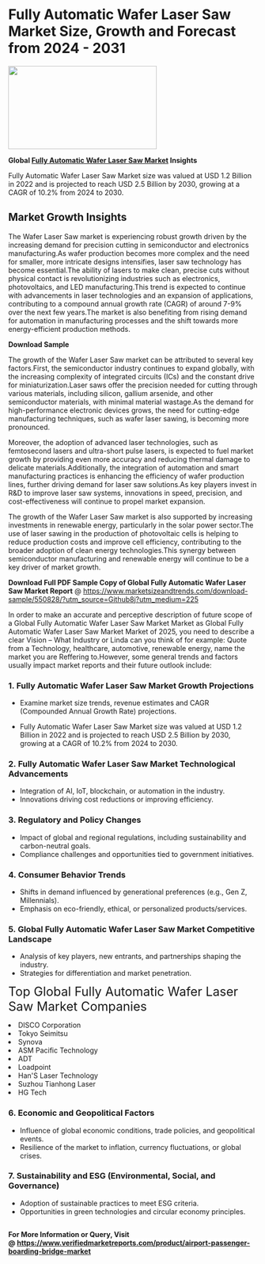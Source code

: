 <H1>Fully Automatic Wafer Laser Saw Market Size, Growth and Forecast from 2024 - 2031</H1><img class="aligncenter size-medium wp-image-584254" src="https://thirdeyenews.in/wp-content/uploads/2024/09/Global-Market-Research-300x168.jpeg" alt="" width="300" height="168" /><p><strong>Global&nbsp;<a href="https://www.marketsizeandtrends.com/download-sample/550828/?utm_source=Github8j?utm_medium=225">Fully Automatic Wafer Laser Saw Market</a> Insights</strong></p><p>Fully Automatic Wafer Laser Saw Market size was valued at USD 1.2 Billion in 2022 and is projected to reach USD 2.5 Billion by 2030, growing at a CAGR of 10.2% from 2024 to 2030.</p><p><h2>Market Growth Insights</h2> <p>The Wafer Laser Saw market is experiencing robust growth driven by the increasing demand for precision cutting in semiconductor and electronics manufacturing.As wafer production becomes more complex and the need for smaller, more intricate designs intensifies, laser saw technology has become essential.The ability of lasers to make clean, precise cuts without physical contact is revolutionizing industries such as electronics, photovoltaics, and LED manufacturing.This trend is expected to continue with advancements in laser technologies and an expansion of applications, contributing to a compound annual growth rate (CAGR) of around 7-9% over the next few years.The market is also benefiting from rising demand for automation in manufacturing processes and the shift towards more energy-efficient production methods.</p> <p><strong>Download Sample</strong></p> <p>The growth of the Wafer Laser Saw market can be attributed to several key factors.First, the semiconductor industry continues to expand globally, with the increasing complexity of integrated circuits (ICs) and the constant drive for miniaturization.Laser saws offer the precision needed for cutting through various materials, including silicon, gallium arsenide, and other semiconductor materials, with minimal material wastage.As the demand for high-performance electronic devices grows, the need for cutting-edge manufacturing techniques, such as wafer laser sawing, is becoming more pronounced.</p> <p>Moreover, the adoption of advanced laser technologies, such as femtosecond lasers and ultra-short pulse lasers, is expected to fuel market growth by providing even more accuracy and reducing thermal damage to delicate materials.Additionally, the integration of automation and smart manufacturing practices is enhancing the efficiency of wafer production lines, further driving demand for laser saw solutions.As key players invest in R&D to improve laser saw systems, innovations in speed, precision, and cost-effectiveness will continue to propel market expansion.</p> <p>The growth of the Wafer Laser Saw market is also supported by increasing investments in renewable energy, particularly in the solar power sector.The use of laser sawing in the production of photovoltaic cells is helping to reduce production costs and improve cell efficiency, contributing to the broader adoption of clean energy technologies.This synergy between semiconductor manufacturing and renewable energy will continue to be a key driver of market growth.</p> <p><span class=""><strong>Download Full PDF Sample Copy of Global Fully Automatic Wafer Laser Saw Market Report</strong> @ <a href="https://www.marketsizeandtrends.com/download-sample/550828/?utm_source=Github8j?utm_medium=225" target="_blank">https://www.marketsizeandtrends.com/download-sample/550828/?utm_source=Github8j?utm_medium=225</a></span></p><p>In order to make an accurate and perceptive description of future scope of a Global&nbsp;Fully Automatic Wafer Laser Saw Market Market as Global&nbsp;Fully Automatic Wafer Laser Saw Market Market of 2025, you need to describe a clear Vision &ndash; What Industry or Linda can you think of for example: Quote from a Technology, healthcare, automotive, renewable energy, name the market you are Reffering to.However, some general trends and factors usually impact market reports and their future outlook include:</p><h3>1.&nbsp;<strong>Fully Automatic Wafer Laser Saw Market Growth Projections</strong></h3><ul><li>Examine market size trends, revenue estimates and CAGR (Compounded Annual Growth Rate) projections.</li><li><p>Fully Automatic Wafer Laser Saw Market size was valued at USD 1.2 Billion in 2022 and is projected to reach USD 2.5 Billion by 2030, growing at a CAGR of 10.2% from 2024 to 2030.</p></li></ul><h3>2.&nbsp;<strong>Fully Automatic Wafer Laser Saw Market Technological Advancements</strong></h3><ul><li>Integration of AI, IoT, blockchain, or automation in the industry.</li><li>Innovations driving cost reductions or improving efficiency.</li></ul><h3>3.&nbsp;<strong>Regulatory and Policy Changes</strong></h3><ul><li>Impact of global and regional regulations, including sustainability and carbon-neutral goals.</li><li>Compliance challenges and opportunities tied to government initiatives.</li></ul><h3>4.&nbsp;<strong>Consumer Behavior Trends</strong></h3><ul><li>Shifts in demand influenced by generational preferences (e.g., Gen Z, Millennials).</li><li>Emphasis on eco-friendly, ethical, or personalized products/services.</li></ul><h3>5.&nbsp;<strong>Global Fully Automatic Wafer Laser Saw Market Competitive Landscape</strong></h3><ul><li>Analysis of key players, new entrants, and partnerships shaping the industry.</li><li>Strategies for differentiation and market penetration.</li></ul><p data-pm-slice="1 1 []"><span style="color: inherit; font-family: inherit; font-size: 25px;">Top Global Fully Automatic Wafer Laser Saw Market Companies</span></p><div class="" data-test-id=""><p><li>DISCO Corporation</li><li> Tokyo Seimitsu</li><li> Synova</li><li> ASM Pacific Technology</li><li> ADT</li><li> Loadpoint</li><li> Han'S Laser Technology</li><li> Suzhou Tianhong Laser</li><li> HG Tech</li></p></div><h3>6.&nbsp;<strong>Economic and Geopolitical Factors</strong></h3><ul><li>Influence of global economic conditions, trade policies, and geopolitical events.</li><li>Resilience of the market to inflation, currency fluctuations, or global crises.</li></ul><h3>7.&nbsp;<strong>Sustainability and ESG (Environmental, Social, and Governance)</strong></h3><ul><li>Adoption of sustainable practices to meet ESG criteria.</li><li>Opportunities in green technologies and circular economy principles.</li></ul><h2><strong style="font-size: 14px;">For More Information or Query, Visit @&nbsp;</strong><a style="background-color: #ffffff; font-size: 14px;" href="https://www.marketsizeandtrends.com/report/fully-automatic-wafer-laser-saw-market/" target="_blank">https://www.verifiedmarketreports.com/product/airport-passenger-boarding-bridge-market</a></h2>